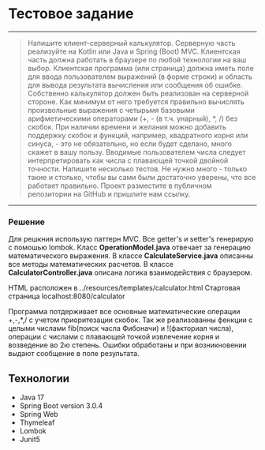 # Тестовое задание #
---
>Напишите клиент-серверный калькулятор.
Серверную часть реализуйте на Kotlin или Java и Spring (Boot) MVC. Клиентская часть должна работать в браузере
по любой технологии на ваш выбор. Клиентская программа (или страница) должна иметь поле для ввода пользователем
выражений (в форме строки) и область для вывода результата вычисления или сообщения об ошибке.
Собственно калькулятор должен быть реализован на серверной стороне. Как минимум от него требуется
правильно вычислять произвольные выражения с четырьмя базовыми арифметическими операторами (+, - (в т.ч.
унарный), *, /) без скобок. При наличии времени и желания можно добавить поддержку скобок и функций,
например, квадратного корня или синуса, - это не обязательно, но если будет сделано, много скажет в вашу пользу.
Вводимые пользователем числа следует интерпретировать как числа с плавающей точкой двойной точности.
Напишите несколько тестов. Не нужно много - только такие и столько, чтобы вы сами были достаточно уверены, что
все работает правильно.
Проект разместите в публичном репозитории на GitHub и пришлите нам ссылку.
---
### Решение ###
Для решкния использую паттерн MVC.
Все getter's и setter's генерирую с помошью lombok.
Класс __OperationModel.java__ отвечает за генерацию математического выражения.
В классе __CalculateService.java__ описанны все методы математических расчетов.
В классе __CalculatorController.java__ описана логика взаимодействия с браузером.

HTML расположен в ../resources/templates/calculator.html
Стартовая страница localhost:8080/calculator

Программа потдерживает все основные математические операции +,-,*,/ с учетом приоритезации скобок.
Так же реализованны фенкции с целыми числами fib(поиск часла Фибоначи) и !(факториал числа),
операции с числами с плавающей точкой извлечение корня и возведение во 2ю степень. Ошибки обработаны
и при возникновении выдают сообщение в поле результата.
## Технологии ##
* Java 17
* Spring Boot version 3.0.4
* Spring Web
* Thymeleaf
* Lombok
* Junit5

